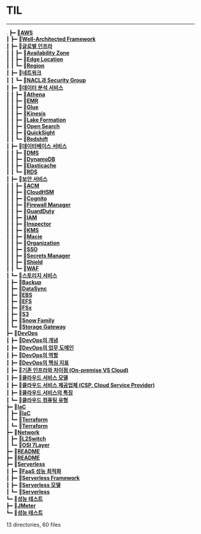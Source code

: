 # __TIL__
-----

.
┣━ 📂[**AWS**](./AWS)<br>
┃   ┣━ 📄[**Well-Architected Framework**](./AWS/Well-Architected%20Framework.md)<br>
┃   ┣━ 📂[**글로벌 인프라**](./AWS/글로벌%20인프라)<br>
┃   ┃   ┣━ 📄[**Availability Zone**](./AWS/글로벌%20인프라/Availability%20Zone.md)<br>
┃   ┃   ┣━ 📄[**Edge Location**](./AWS/글로벌%20인프라/Edge%20Location.md)<br>
┃   ┃   ┗━ 📄[**Region**](./AWS/글로벌%20인프라/Region.md)<br>
┃   ┣━ 📂[**네트워크**](./AWS/네트워크)<br>
┃   ┃   ┗━ 📄[**NACL과 Security Group**](./AWS/네트워크/NACL과%20Security%20Group.md)<br>
┃   ┣━ 📂[**데이터 분석 서비스**](./AWS/데이터%20분석%20서비스)<br>
┃   ┃   ┣━ 📄[**Athena**](./AWS/데이터%20분석%20서비스/Athena.md)<br>
┃   ┃   ┣━ 📄[**EMR**](./AWS/데이터%20분석%20서비스/EMR.md)<br>
┃   ┃   ┣━ 📄[**Glue**](./AWS/데이터%20분석%20서비스/Glue.md)<br>
┃   ┃   ┣━ 📄[**Kinesis**](./AWS/데이터%20분석%20서비스/Kinesis.md)<br>
┃   ┃   ┣━ 📄[**Lake Formation**](./AWS/데이터%20분석%20서비스/Lake%20Formation.md)<br>
┃   ┃   ┣━ 📄[**Open Search**](./AWS/데이터%20분석%20서비스/Open%20Search.md)<br>
┃   ┃   ┣━ 📄[**QuickSight**](./AWS/데이터%20분석%20서비스/QuickSight.md)<br>
┃   ┃   ┗━ 📄[**Redshift**](./AWS/데이터%20분석%20서비스/Redshift.md)<br>
┃   ┣━ 📂[**데이터베이스 서비스**](./AWS/데이터베이스%20서비스)<br>
┃   ┃   ┣━ 📄[**DMS**](./AWS/데이터베이스%20서비스/DMS.md)<br>
┃   ┃   ┣━ 📄[**DynamoDB**](./AWS/데이터베이스%20서비스/DynamoDB.md)<br>
┃   ┃   ┣━ 📄[**Elasticache**](./AWS/데이터베이스%20서비스/Elasticache.md)<br>
┃   ┃   ┗━ 📄[**RDS**](./AWS/데이터베이스%20서비스/RDS.md)<br>
┃   ┣━ 📂[**보안 서비스**](./AWS/보안%20서비스)<br>
┃   ┃   ┣━ 📄[**ACM**](./AWS/보안%20서비스/ACM.md)<br>
┃   ┃   ┣━ 📄[**CloudHSM**](./AWS/보안%20서비스/CloudHSM.md)<br>
┃   ┃   ┣━ 📄[**Cognito**](./AWS/보안%20서비스/Cognito.md)<br>
┃   ┃   ┣━ 📄[**Firewall Manager**](./AWS/보안%20서비스/Firewall%20Manager.md)<br>
┃   ┃   ┣━ 📄[**GuardDuty**](./AWS/보안%20서비스/GuardDuty.md)<br>
┃   ┃   ┣━ 📄[**IAM**](./AWS/보안%20서비스/IAM.md)<br>
┃   ┃   ┣━ 📄[**Inspector**](./AWS/보안%20서비스/Inspector.md)<br>
┃   ┃   ┣━ 📄[**KMS**](./AWS/보안%20서비스/KMS.md)<br>
┃   ┃   ┣━ 📄[**Macie**](./AWS/보안%20서비스/Macie.md)<br>
┃   ┃   ┣━ 📄[**Organization**](./AWS/보안%20서비스/Organization.md)<br>
┃   ┃   ┣━ 📄[**SSO**](./AWS/보안%20서비스/SSO.md)<br>
┃   ┃   ┣━ 📄[**Secrets Manager**](./AWS/보안%20서비스/Secrets%20Manager.md)<br>
┃   ┃   ┣━ 📄[**Shield**](./AWS/보안%20서비스/Shield.md)<br>
┃   ┃   ┗━ 📄[**WAF**](./AWS/보안%20서비스/WAF.md)<br>
┃   ┗━ 📂[**스토리지 서비스**](./AWS/스토리지%20서비스)<br>
┃       ┣━ 📄[**Backup**](./AWS/스토리지%20서비스/Backup.md)<br>
┃       ┣━ 📄[**DataSync**](./AWS/스토리지%20서비스/DataSync.md)<br>
┃       ┣━ 📄[**EBS**](./AWS/스토리지%20서비스/EBS.md)<br>
┃       ┣━ 📄[**EFS**](./AWS/스토리지%20서비스/EFS.md)<br>
┃       ┣━ 📄[**FSx**](./AWS/스토리지%20서비스/FSx.md)<br>
┃       ┣━ 📄[**S3**](./AWS/스토리지%20서비스/S3.md)<br>
┃       ┣━ 📄[**Snow Family**](./AWS/스토리지%20서비스/Snow%20Family.md)<br>
┃       ┗━ 📄[**Storage Gateway**](./AWS/스토리지%20서비스/Storage%20Gateway.md)<br>
┣━ 📂[**DevOps**](./DevOps)<br>
┃   ┣━ 📄[**DevOps의 개념**](./DevOps/DevOps의%20개념.md)<br>
┃   ┣━ 📄[**DevOps의 업무 도메인**](./DevOps/DevOps의%20업무%20도메인.md)<br>
┃   ┣━ 📄[**DevOps의 역할**](./DevOps/DevOps의%20역할.md)<br>
┃   ┣━ 📄[**DevOps의 핵심 지표**](./DevOps/DevOps의%20핵심%20지표.md)<br>
┃   ┣━ 📄[**기존 인프라와 차이점 (On-premise VS Cloud)**](./DevOps/기존%20인프라와%20차이점%20(On-premise%20VS%20Cloud).md)<br>
┃   ┣━ 📄[**클라우드 서비스 모델**](./DevOps/클라우드%20서비스%20모델.md)<br>
┃   ┣━ 📄[**클라우드 서비스 제공업체 (CSP, Cloud Service Provider)**](./DevOps/클라우드%20서비스%20제공업체%20(CSP,%20Cloud%20Service%20Provider).md)<br>
┃   ┣━ 📄[**클라우드 서비스의 특징**](./DevOps/클라우드%20서비스의%20특징.md)<br>
┃   ┗━ 📄[**클라우드 컴퓨팅 유형**](./DevOps/클라우드%20컴퓨팅%20유형.md)<br>
┣━ 📂[**IaC**](./IaC)<br>
┃   ┣━ 📄[**IaC**](./IaC/IaC.md)<br>
┃   ┗━ 📂[**Terraform**](./IaC/Terraform)<br>
┃       ┗━ 📄[**Terraform**](./IaC/Terraform/Terraform.md)<br>
┣━ 📂[**Network**](./Network)<br>
┃   ┣━ 📄[**L2Switch**](./Network/L2Switch.md)<br>
┃   ┗━ 📄[**OSI 7Layer**](./Network/OSI%207Layer.md)<br>
┣━ 📄[**README**](./README.md)<br>
┣━ 📄[**README**](./README.mdn)<br>
┣━ 📂[**Serverless**](./Serverless)<br>
┃   ┣━ 📄[**FaaS 성능 최적화**](./Serverless/FaaS%20성능%20최적화.md)<br>
┃   ┣━ 📄[**Serverless Framework**](./Serverless/Serverless%20Framework.md)<br>
┃   ┣━ 📄[**Serverless 모델**](./Serverless/Serverless%20모델.md)<br>
┃   ┗━ 📄[**Serverless**](./Serverless/Serverless.md)<br>
┗━ 📂[**성능 테스트**](./성능%20테스트)<br>
    ┣━ 📄[**JMeter**](./성능%20테스트/JMeter.md)<br>
    ┗━ 📄[**성능 테스트**](./성능%20테스트/성능%20테스트.md)<br>

13 directories, 60 files
